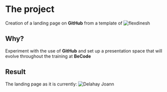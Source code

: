 # The project

Creation of a landing page on __GitHub__ from a template of ![flexdinesh](https://github.com/flexdinesh/dev-landing-page#github-pages)

## Why?

Experiment with the use of __GitHub__ and set up a presentation space that will evolve throughout the training at __BeCode__

## Result

The landing page as it is currently: ![Delahay Joann](https://delahayjoann.github.io/)